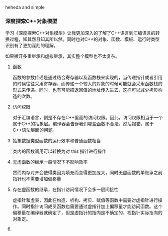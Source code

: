 heheda  and simple

### 深度探索C++对象模型

学习《深度探索C++对象模型》让我更加深入的了解了C++语言到汇编语言的转换过程，知其然且知其所以然。同时也对C++的对象、函数、模板、运行时类型识别有了更加深刻的理解。

如果撇开多重继承和虚拟继承，其实整个模型也不太复杂。



1. 函数

   函数的参数传递是通过结合寄存器以及函数栈来实现的，当传递指针或者引用的时候往往采用寄存器，而传递一个较大的对象的时候可能就会采用函数栈的形式来传递。同时，也有可能把返回值的地址传入进去，这样可以减少拷贝构造的次数。

2. 访问权限

   对于汇编语言，倒是不存在C++里面的访问权限。因此，访问权限相当于一个属于C++的抽象层。编译器会告诉我们哪些函数不合法，然后报错，属于C++语法层面的问题。

3. 抽象数据类型函数的运行效率和普通函数相当

   类内的函数调用可以转换为对 this 指针进行操作

4. 无虚函数的继承一般情况下不影响效率

   然而内存对齐会使得类因为填充而变得更加庞大，同时无虚函数的单继承之前指针也不需要增加偏移量

5. 存在虚函数的继承，在指针访问情况下会多一层间接性

   虚指针和虚表，因此在构造、析构、拷贝、赋值等函数中需要对虚指针进行操作。同时指针访问成员函数也需要通过虚指针加上偏移量才能访问函数。这个偏移量在编译器就确定了，但是虚指针的指向是不确定的，视指针实际指向的对象定。

6. 
